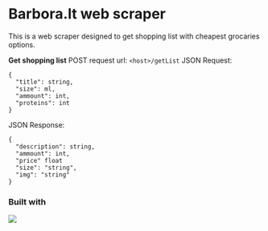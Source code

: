 # Barbora.lt web scraper

This is a web scraper designed to get shopping list with cheapest grocaries options.

**Get shopping list**
POST request url: `<host>/getList`
JSON Request: 
```
{
  "title": string,
  "size": ml,
  "ammount": int,
  "proteins": int
}
```
JSON Response: 
```
{
  "description": string,
  "ammount": int,
  "price" float
  "size": "string",
  "img": "string"
}
```

### Built with
![](https://www.brandeps.com/logo-download/N/Node-JS-01.png)